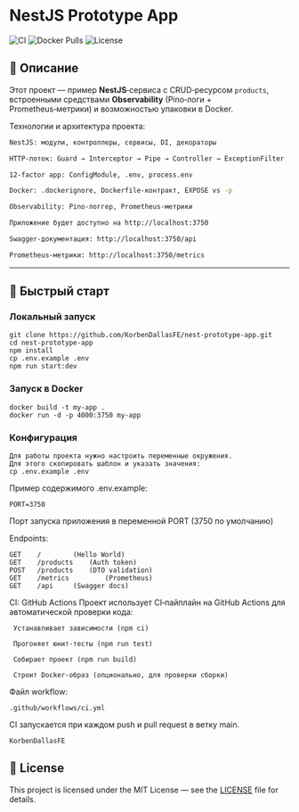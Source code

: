 # NestJS Prototype App

![CI](https://github.com/KorbenDallasFE/nest-prototype-app/actions/workflows/ci.yml/badge.svg)
![Docker Pulls](https://img.shields.io/docker/pulls/tbgp/my-app)
![License](https://img.shields.io/github/license/KorbenDallasFE/nest-prototype-app)

## 📖 Описание

Этот проект — пример **NestJS**‑сервиса с CRUD‑ресурсом `products`, встроенными средствами **Observability** (Pino‑логи + Prometheus‑метрики) и возможностью упаковки в Docker.

Технологии и архитектура проекта:
```bash
NestJS: модули, контроллеры, сервисы, DI, декораторы

HTTP‑поток: Guard → Interceptor → Pipe → Controller → ExceptionFilter

12‑factor app: ConfigModule, .env, process.env

Docker: .dockerignore, Dockerfile‑контракт, EXPOSE vs -p

Observability: Pino‑логгер, Prometheus‑метрики

Приложение будет доступно на http://localhost:3750

Swagger‑документация: http://localhost:3750/api

Prometheus‑метрики: http://localhost:3750/metrics
```
---

## 🚀 Быстрый старт

### Локальный запуск
```
git clone https://github.com/KorbenDallasFE/nest-prototype-app.git
cd nest‑prototype‑app
npm install
cp .env.example .env
npm run start:dev
```

### Запуск в Docker
```
docker build -t my‑app .
docker run -d -p 4000:3750 my‑app
```

### Конфигурация
```
Для работы проекта нужно настроить переменные окружения. 
Для этого скопировать шаблон и указать значения:
cp .env.example .env
```

Пример содержимого .env.example:
```
PORT=3750 
```
Порт запуска приложения в переменной PORT (3750 по умолчанию)

Endpoints:
```
GET    /		(Hello World)
GET    /products	(Auth token)
POST   /products	(DTO validation)
GET    /metrics	        (Prometheus)
GET    /api		(Swagger docs)
```

CI: GitHub Actions
Проект использует CI‑пайплайн на GitHub Actions для автоматической проверки кода:
```
 Устанавливает зависимости (npm ci)

 Прогоняет юнит‑тесты (npm run test)

 Собирает проект (npm run build)

 Строит Docker‑образ (опционально, для проверки сборки)
```
Файл workflow: 
```
.github/workflows/ci.yml
```
CI запускается при каждом push и pull request в ветку main.

```
KorbenDallasFE
```

## 📄 License

This project is licensed under the MIT License — see the [LICENSE](./LICENSE) file for details.


